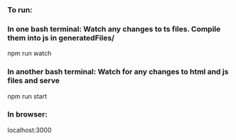 ### To run:

### In one bash terminal: Watch any changes to ts files. Compile them into js in generatedFiles/

npm run watch

### In another bash terminal: Watch for any changes to html and js files and serve

npm run start

### In browser:

localhost:3000
